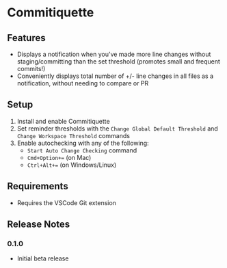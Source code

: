 # Commitiquette

## Features

- Displays a notification when you've made more line changes without staging/committing than the set threshold (promotes small and frequent commits!)
- Conveniently displays total number of +/- line changes in all files as a notification, without needing to compare or PR

## Setup

1. Install and enable Commitiquette
2. Set reminder thresholds with the `Change Global Default Threshold` and `Change Workspace Threshold` commands
3. Enable autochecking with any of the following:
	- `Start Auto Change Checking` command 
	- `Cmd+Option+=` (on Mac)
	- `Ctrl+Alt+=` (on Windows/Linux)

## Requirements

- Requires the VSCode Git extension

## Release Notes

### 0.1.0
- Initial beta release